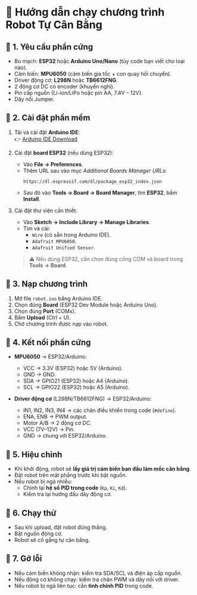 
# 🚀 Hướng dẫn chạy chương trình Robot Tự Cân Bằng

## 📌 1. Yêu cầu phần cứng
- Bo mạch: **ESP32** hoặc **Arduino Uno/Nano** (tùy code bạn viết cho loại nào).  
- Cảm biến: **MPU6050** (cảm biến gia tốc + con quay hồi chuyển).  
- Driver động cơ: **L298N** hoặc **TB6612FNG**.  
- 2 động cơ DC có encoder (khuyến nghị).  
- Pin cấp nguồn (Li-ion/LiPo hoặc pin AA, 7.4V – 12V).  
- Dây nối Jumper.  

## 📌 2. Cài đặt phần mềm
1. Tải và cài đặt **Arduino IDE**:  
   👉 [Arduino IDE Download](https://www.arduino.cc/en/software)  

2. Cài đặt **board ESP32** (nếu dùng ESP32):  
   - Vào **File → Preferences**.  
   - Thêm URL sau vào mục *Additional Boards Manager URLs*:  
     ```
     https://dl.espressif.com/dl/package_esp32_index.json
     ```  
   - Sau đó vào **Tools → Board → Board Manager**, tìm **ESP32**, bấm **Install**.  

3. Cài đặt thư viện cần thiết:  
   - Vào **Sketch → Include Library → Manage Libraries**.  
   - Tìm và cài:  
     - `Wire` (có sẵn trong Arduino IDE).  
     - `Adafruit MPU6050`.  
     - `Adafruit Unified Sensor`.  

   > ⚠️ Nếu dùng ESP32, cần chọn đúng cổng COM và board trong **Tools → Board**.  

## 📌 3. Nạp chương trình
1. Mở file `robot.ino` bằng Arduino IDE.  
2. Chọn đúng **Board** (ESP32 Dev Module hoặc Arduino Uno).  
3. Chọn đúng **Port** (COMx).  
4. Bấm **Upload** (Ctrl + U).  
5. Chờ chương trình được nạp vào robot.  

## 📌 4. Kết nối phần cứng
- **MPU6050** → ESP32/Arduino:  
  - VCC → 3.3V (ESP32) hoặc 5V (Arduino).  
  - GND → GND.  
  - SDA → GPIO21 (ESP32) hoặc A4 (Arduino).  
  - SCL → GPIO22 (ESP32) hoặc A5 (Arduino).  

- **Driver động cơ** (L298N/TB6612FNG) → ESP32/Arduino:  
  - IN1, IN2, IN3, IN4 → các chân điều khiển trong code (`#define`).  
  - ENA, ENB → PWM output.  
  - Motor A/B → 2 động cơ DC.  
  - VCC (7V–12V) → Pin.  
  - GND → chung với ESP32/Arduino.  

## 📌 5. Hiệu chỉnh
- Khi khởi động, robot sẽ **lấy giá trị cảm biến ban đầu làm mốc cân bằng**.  
- Đặt robot trên mặt phẳng trước khi bật nguồn.  
- Nếu robot bị ngả nhiều:  
  - Chỉnh lại **hệ số PID trong code** (`Kp`, `Ki`, `Kd`).  
  - Kiểm tra lại hướng đấu dây động cơ.  

## 📌 6. Chạy thử
- Sau khi upload, đặt robot đứng thẳng.  
- Bật nguồn động cơ.  
- Robot sẽ cố gắng tự cân bằng.  

## 📌 7. Gỡ lỗi
- Nếu cảm biến không nhận: kiểm tra SDA/SCL và điện áp cấp nguồn.  
- Nếu động cơ không chạy: kiểm tra chân PWM và dây nối với driver.  
- Nếu robot bị ngả liên tục: cần **tinh chỉnh PID** trong code.  
